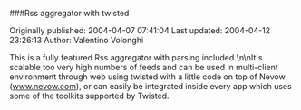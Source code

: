 ###Rss aggregator with twisted

Originally published: 2004-04-07 07:41:04
Last updated: 2004-04-12 23:26:13
Author: Valentino Volonghi

This is a fully featured Rss aggregator with parsing included.\n\nIt's scalable too very high numbers of feeds and can be used in multi-client environment through web using twisted with a little code on top of Nevow (www.nevow.com), or can easily be integrated inside every app which uses some of the toolkits supported by Twisted.